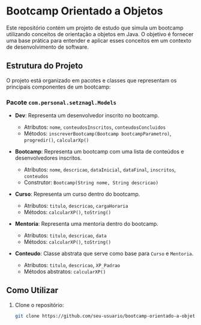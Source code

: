 # Bootcamp Orientado a Objetos

Este repositório contém um projeto de estudo que simula um bootcamp utilizando conceitos de orientação a objetos em Java. O objetivo é fornecer uma base prática para entender e aplicar esses conceitos em um contexto de desenvolvimento de software.

## Estrutura do Projeto

O projeto está organizado em pacotes e classes que representam os principais componentes de um bootcamp:

### Pacote `com.personal.setznagl.Models`

- **Dev**: Representa um desenvolvedor inscrito no bootcamp.
    - Atributos: `nome`, `conteudosInscritos`, `conteudosConcluidos`
    - Métodos: `inscreverBootcamp(Bootcamp bootcampParametro)`, `progredir()`, `calcularXp()`

- **Bootcamp**: Representa um bootcamp com uma lista de conteúdos e desenvolvedores inscritos.
    - Atributos: `nome`, `descricao`, `dataInicial`, `dataFinal`, `inscritos`, `conteudos`
    - Construtor: `Bootcamp(String nome, String descricao)`

- **Curso**: Representa um curso dentro do bootcamp.
    - Atributos: `titulo`, `descricao`, `cargaHoraria`
    - Métodos: `calcularXP()`, `toString()`

- **Mentoria**: Representa uma mentoria dentro do bootcamp.
    - Atributos: `titulo`, `descricao`, `data`
    - Métodos: `calcularXP()`, `toString()`

- **Conteudo**: Classe abstrata que serve como base para `Curso` e `Mentoria`.
    - Atributos: `titulo`, `descricao`, `XP_Padrao`
    - Métodos abstratos: `calcularXP()`

## Como Utilizar

1. Clone o repositório:
   ```bash
   git clone https://github.com/seu-usuario/bootcamp-orientado-a-objetos.git
